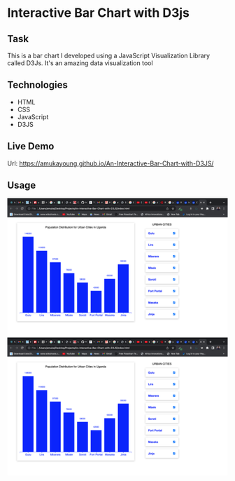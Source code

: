 # Interactive Bar Chart with D3js

## Task
This is a bar chart I developed using a JavaScript Visualization Library called D3Js. It's an amazing data visualization tool

## Technologies

- HTML
- CSS
- JavaScript
- D3JS

## Live Demo
 Url: https://amukayoung.github.io/An-Interactive-Bar-Chart-with-D3JS/

 ## Usage
![Screen Shot](./images/d3js-chart1.png)
[![Video](./images/d3js-chart1.png)]([https://youtu.be/L_xoXY4IFWA])
